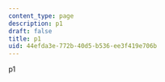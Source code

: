 ```yaml
---
content_type: page
description: p1
draft: false
title: p1
uid: 44efda3e-772b-40d5-b536-ee3f419e706b
---
```

p1